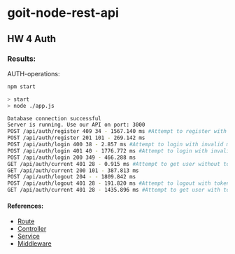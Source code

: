 # goit-node-rest-api

## HW 4 Auth

### Results:

AUTH-operations:

```bash
npm start

> start
> node ./app.js

Database connection successful
Server is running. Use our API on port: 3000
POST /api/auth/register 409 34 - 1567.140 ms #Attempt to register with existing email
POST /api/auth/register 201 101 - 269.142 ms
POST /api/auth/login 400 38 - 2.857 ms #Attempt to login with invalid model
POST /api/auth/login 401 40 - 1776.772 ms #Attempt to login with invalid credentials
POST /api/auth/login 200 349 - 466.288 ms
GET /api/auth/current 401 28 - 0.915 ms #Attempt to get user without token
GET /api/auth/current 200 101 - 387.813 ms
POST /api/auth/logout 204 - - 1809.842 ms
POST /api/auth/logout 401 28 - 191.820 ms #Attempt to logout with token that not already in DB
GET /api/auth/current 401 28 - 1435.896 ms #Attempt to get user with token that not already in DB

```

#### References:

- [Route](./routes/authRouter.js)
- [Controller](./controllers/authController.js)
- [Service](./services/authService.js)
- [Middleware](./middlewares/authenticate.js)